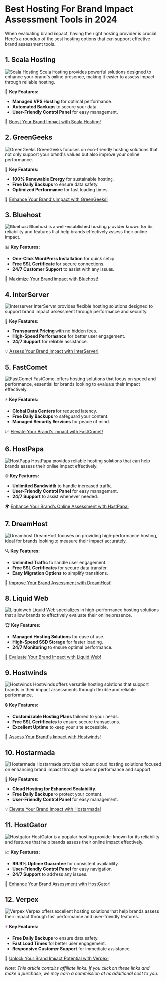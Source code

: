 # Best Hosting For Brand Impact Assessment Tools in 2024

When evaluating brand impact, having the right hosting provider is crucial. Here’s a roundup of the best hosting options that can support effective brand assessment tools.

## 1. **Scala Hosting**

![Scala Hosting](https://i.imgur.com/uJ5JIK3.png "Scala Web Hosting")
Scala Hosting provides powerful solutions designed to enhance your brand's online presence, making it easier to assess impact through reliable hosting.

💼 **Key Features:**
- **Managed VPS Hosting** for optimal performance.
- **Automated Backups** to secure your data.
- **User-Friendly Control Panel** for easy management.

🔗 [Boost Your Brand Impact with Scala Hosting!](https://snipitx.com/scala-jy)

## 2. **GreenGeeks**

![GreenGeeks](https://i.imgur.com/eEwuntu.jpg "GreenGeeks Hosting")
GreenGeeks focuses on eco-friendly hosting solutions that not only support your brand's values but also improve your online performance.

🌱 **Key Features:**
- **100% Renewable Energy** for sustainable hosting.
- **Free Daily Backups** to ensure data safety.
- **Optimized Performance** for fast loading times.

💚 [Enhance Your Brand's Impact with GreenGeeks!](https://snipitx.com/greengeeks-jy)

## 3. **Bluehost**

![Bluehost](https://i.imgur.com/PasFF9E.jpeg "Bluehost Hosting")
Bluehost is a well-established hosting provider known for its reliability and features that help brands effectively assess their online impact.

📊 **Key Features:**
- **One-Click WordPress Installation** for quick setup.
- **Free SSL Certificate** for secure connections.
- **24/7 Customer Support** to assist with any issues.

🚀 [Maximize Your Brand Impact with Bluehost!](https://snipitx.com/bluehost-jy)

## 4. **InterServer**

![Interserver](https://i.imgur.com/OM5dOEW.jpeg "Interserver Hosting")
InterServer provides flexible hosting solutions designed to support brand impact assessment through performance and security.

🔑 **Key Features:**
- **Transparent Pricing** with no hidden fees.
- **High-Speed Performance** for better user engagement.
- **24/7 Support** for reliable assistance.

💡 [Assess Your Brand Impact with InterServer!](https://snipitx.com/interserver-jy)

## 5. **FastComet**

![FastComet](https://i.imgur.com/7qgXuWp.png "FastComet Hosting")
FastComet offers hosting solutions that focus on speed and performance, essential for brands looking to evaluate their impact effectively.

⚡ **Key Features:**
- **Global Data Centers** for reduced latency.
- **Free Daily Backups** to safeguard your content.
- **Managed Security Services** for peace of mind.

📈 [Elevate Your Brand's Impact with FastComet!](https://snipitx.com/fastcomet-jy)

## 6. **HostPapa**

![HostPapa](https://i.imgur.com/ouDTkvl.jpeg "HostPapa Hosting")
HostPapa provides reliable hosting solutions that can help brands assess their online impact effectively.

🌐 **Key Features:**
- **Unlimited Bandwidth** to handle increased traffic.
- **User-Friendly Control Panel** for easy management.
- **24/7 Support** to assist whenever needed.

🌍 [Enhance Your Brand's Online Assessment with HostPapa!](https://snipitx.com/hostpapa-jy)

## 7. **DreamHost**

![Dreamhost](https://i.imgur.com/rXIg8ip.jpeg "Dreamhost Hosting")
DreamHost focuses on providing high-performance hosting, ideal for brands looking to measure their impact accurately.

🔍 **Key Features:**
- **Unlimited Traffic** to handle user engagement.
- **Free SSL Certificates** for secure data transfer.
- **Easy Migration Options** to simplify transitions.

🔗 [Improve Your Brand Assessment with DreamHost!](https://snipitx.com/dreamhost-jy)

## 8. **Liquid Web**

![Liquidweb](https://i.imgur.com/4IvT9SC.jpeg "Liquidweb Hosting")
Liquid Web specializes in high-performance hosting solutions that allow brands to effectively evaluate their online presence.

🏆 **Key Features:**
- **Managed Hosting Solutions** for ease of use.
- **High-Speed SSD Storage** for faster loading.
- **24/7 Monitoring** to ensure optimal performance.

💼 [Evaluate Your Brand Impact with Liquid Web!](https://snipitx.com/liquidweb-jy)

## 9. **Hostwinds**

![Hostwinds](https://i.imgur.com/53aSNXx.jpeg "Hostwinds Hosting")
Hostwinds offers versatile hosting solutions that support brands in their impact assessments through flexible and reliable performance.

🔒 **Key Features:**
- **Customizable Hosting Plans** tailored to your needs.
- **Free SSL Certificates** to ensure secure transactions.
- **Excellent Uptime** to keep your site accessible.

🚀 [Assess Your Brand's Impact with Hostwinds!](https://snipitx.com/hostwinds-jy)

## 10. **Hostarmada**

![Hostarmada](https://i.imgur.com/KFbdf3o.jpeg "Hostarmada Hosting")
Hostarmada provides robust cloud hosting solutions focused on enhancing brand impact through superior performance and support.

🌟 **Key Features:**
- **Cloud Hosting for Enhanced Scalability**.
- **Free Daily Backups** to protect your content.
- **User-Friendly Control Panel** for easy management.

💡 [Elevate Your Brand Impact with Hostarmada!](https://snipitx.com/hostarmada-jy)

## 11. **HostGator**

![Hostgator](https://i.imgur.com/BcVkH57.jpeg "Hostgator Hosting")
HostGator is a popular hosting provider known for its reliability and features that help brands assess their online impact effectively.

📈 **Key Features:**
- **99.9% Uptime Guarantee** for consistent availability.
- **User-Friendly Control Panel** for easy navigation.
- **24/7 Support** to address any issues.

🔗 [Enhance Your Brand Assessment with HostGator!](https://snipitx.com/hostgator-jy)

## 12. **Verpex**

![Verpex](https://i.imgur.com/6x5LhiS.jpeg "Verpex Hosting")
Verpex offers excellent hosting solutions that help brands assess their impact through fast performance and user-friendly features.

⚡ **Key Features:**
- **Free Daily Backups** to ensure data safety.
- **Fast Load Times** for better user engagement.
- **Responsive Customer Support** for immediate assistance.

🚀 [Unlock Your Brand Impact Potential with Verpex!](https://snipitx.com/verpex-jy)

*Note: This article contains affiliate links. If you click on these links and make a purchase, we may earn a commission at no additional cost to you.*
